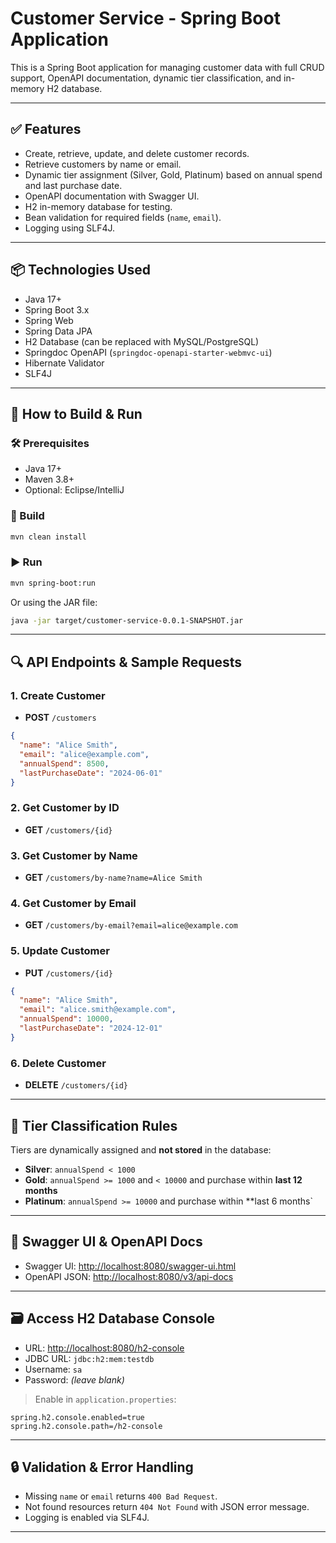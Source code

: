 # Customer Service - Spring Boot Application

This is a Spring Boot application for managing customer data with full CRUD support, OpenAPI documentation, dynamic tier classification, and in-memory H2 database.

---

## ✅ Features

- Create, retrieve, update, and delete customer records.
- Retrieve customers by name or email.
- Dynamic tier assignment (Silver, Gold, Platinum) based on annual spend and last purchase date.
- OpenAPI documentation with Swagger UI.
- H2 in-memory database for testing.
- Bean validation for required fields (`name`, `email`).
- Logging using SLF4J.

---

## 📦 Technologies Used

- Java 17+
- Spring Boot 3.x
- Spring Web
- Spring Data JPA
- H2 Database (can be replaced with MySQL/PostgreSQL)
- Springdoc OpenAPI (`springdoc-openapi-starter-webmvc-ui`)
- Hibernate Validator
- SLF4J

---

## 🚀 How to Build & Run

### 🛠 Prerequisites

- Java 17+
- Maven 3.8+
- Optional: Eclipse/IntelliJ

### 🔧 Build

```bash
mvn clean install
```

### ▶️ Run

```bash
mvn spring-boot:run
```

Or using the JAR file:

```bash
java -jar target/customer-service-0.0.1-SNAPSHOT.jar
```

---

## 🔍 API Endpoints & Sample Requests

### 1. **Create Customer**
- **POST** `/customers`

```json
{
  "name": "Alice Smith",
  "email": "alice@example.com",
  "annualSpend": 8500,
  "lastPurchaseDate": "2024-06-01"
}
```

### 2. **Get Customer by ID**
- **GET** `/customers/{id}`

### 3. **Get Customer by Name**
- **GET** `/customers/by-name?name=Alice Smith`

### 4. **Get Customer by Email**
- **GET** `/customers/by-email?email=alice@example.com`

### 5. **Update Customer**
- **PUT** `/customers/{id}`

```json
{
  "name": "Alice Smith",
  "email": "alice.smith@example.com",
  "annualSpend": 10000,
  "lastPurchaseDate": "2024-12-01"
}
```

### 6. **Delete Customer**
- **DELETE** `/customers/{id}`

---

## 🧠 Tier Classification Rules

Tiers are dynamically assigned and **not stored** in the database:

- **Silver**: `annualSpend < 1000`
- **Gold**: `annualSpend >= 1000` and `< 10000` and purchase within **last 12 months**
- **Platinum**: `annualSpend >= 10000` and purchase within **last 6 months`

---

## 🔗 Swagger UI & OpenAPI Docs

- Swagger UI: [http://localhost:8080/swagger-ui.html](http://localhost:8080/swagger-ui.html)
- OpenAPI JSON: [http://localhost:8080/v3/api-docs](http://localhost:8080/v3/api-docs)

---

## 🗃 Access H2 Database Console

- URL: [http://localhost:8080/h2-console](http://localhost:8080/h2-console)
- JDBC URL: `jdbc:h2:mem:testdb`
- Username: `sa`
- Password: *(leave blank)*

> Enable in `application.properties`:

```properties
spring.h2.console.enabled=true
spring.h2.console.path=/h2-console
```

---

## 🔒 Validation & Error Handling

- Missing `name` or `email` returns `400 Bad Request`.
- Not found resources return `404 Not Found` with JSON error message.
- Logging is enabled via SLF4J.

---


